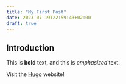 ```yaml
---
title: "My First Post"
date: 2023-07-19T22:59:43+02:00
draft: true
---
```


## Introduction

This is **bold** text, and this is *emphasized* text.

Visit the [Hugo](https://gohugo.io) website!
